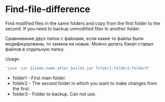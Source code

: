 # Find-file-difference

Find modified files in the same folders and copy from the first folder to the second. If you need to backup unmodified files to another folder.

Сравнивание двух папок с файлами, если какие то файлы были модифицорованы, то замена на новые. Можно делать бэкап старых файлов в отдельную папку.

Usage:
```bat
"java -jar ${some_name_after_build}.jar folder1;folder2;folder3"
```
- folder1 - First main folder.
- folder2 - The second folder in which you want to make changes from the first.
- folder3 - Folder to backup. Can not use.

